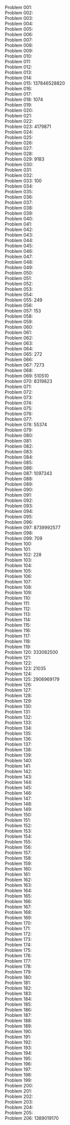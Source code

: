 Problem 001:  
Problem 002:  
Problem 003:  
Problem 004:  
Problem 005:  
Problem 006:  
Problem 007:  
Problem 008:  
Problem 009:  
Problem 010:  
Problem 011:  
Problem 012:  
Problem 013:  
Problem 014:  
Problem 015:  137846528820  
Problem 016:  
Problem 017:  
Problem 018:  1074  
Problem 019:  
Problem 020:  
Problem 021:  
Problem 022:  
Problem 023:  4179871  
Problem 024:  
Problem 025:  
Problem 026:  
Problem 027:  
Problem 028:  
Problem 029:  9183  
Problem 030:  
Problem 031:  
Problem 032:  
Problem 033:  100  
Problem 034:  
Problem 035:  
Problem 036:  
Problem 037:  
Problem 038:  
Problem 039:  
Problem 040:  
Problem 041:  
Problem 042:  
Problem 043:  
Problem 044:  
Problem 045:  
Problem 046:  
Problem 047:  
Problem 048:  
Problem 049:  
Problem 050:  
Problem 051:  
Problem 052:  
Problem 053:  
Problem 054:  
Problem 055:  249  
Problem 056:  
Problem 057:  153  
Problem 058:  
Problem 059:  
Problem 060:  
Problem 061:  
Problem 062:  
Problem 063:  
Problem 064:  
Problem 065:  272  
Problem 066:  
Problem 067:  7273  
Problem 068:  
Problem 069:  510510  
Problem 070:  8319823  
Problem 071:  
Problem 072:  
Problem 073:  
Problem 074:  
Problem 075:  
Problem 076:  
Problem 077:  
Problem 078:  55374  
Problem 079:  
Problem 080:  
Problem 081:  
Problem 082:  
Problem 083:  
Problem 084:  
Problem 085:  
Problem 086:  
Problem 087:  1097343  
Problem 088:  
Problem 089:  
Problem 090:  
Problem 091:  
Problem 092:  
Problem 093:  
Problem 094:  
Problem 095:  
Problem 096:  
Problem 097:  8739992577  
Problem 098:  
Problem 099:  709  
Problem 100:  
Problem 101:  
Problem 102:  228  
Problem 103:  
Problem 104:  
Problem 105:  
Problem 106:  
Problem 107:  
Problem 108:  
Problem 109:  
Problem 110:  
Problem 111:  
Problem 112:  
Problem 113:  
Problem 114:  
Problem 115:  
Problem 116:  
Problem 117:  
Problem 118:  
Problem 119:  
Problem 120:  333082500  
Problem 121:  
Problem 122:  
Problem 123:  21035  
Problem 124:  
Problem 125:  2906969179  
Problem 126:  
Problem 127:  
Problem 128:  
Problem 129:  
Problem 130:  
Problem 131:  
Problem 132:  
Problem 133:  
Problem 134:  
Problem 135:  
Problem 136:  
Problem 137:  
Problem 138:  
Problem 139:  
Problem 140:  
Problem 141:  
Problem 142:  
Problem 143:  
Problem 144:  
Problem 145:  
Problem 146:  
Problem 147:  
Problem 148:  
Problem 149:  
Problem 150:  
Problem 151:  
Problem 152:  
Problem 153:  
Problem 154:  
Problem 155:  
Problem 156:  
Problem 157:  
Problem 158:  
Problem 159:  
Problem 160:  
Problem 161:  
Problem 162:  
Problem 163:  
Problem 164:  
Problem 165:  
Problem 166:  
Problem 167:  
Problem 168:  
Problem 169:  
Problem 170:  
Problem 171:  
Problem 172:  
Problem 173:  
Problem 174:  
Problem 175:  
Problem 176:  
Problem 177:  
Problem 178:  
Problem 179:  
Problem 180:  
Problem 181:  
Problem 182:  
Problem 183:  
Problem 184:  
Problem 185:  
Problem 186:  
Problem 187:  
Problem 188:  
Problem 189:  
Problem 190:  
Problem 191:  
Problem 192:  
Problem 193:  
Problem 194:  
Problem 195:  
Problem 196:  
Problem 197:  
Problem 198:  
Problem 199:  
Problem 200:  
Problem 201:  
Problem 202:  
Problem 203:  
Problem 204:  
Problem 205:  
Problem 206:  1389019170  
